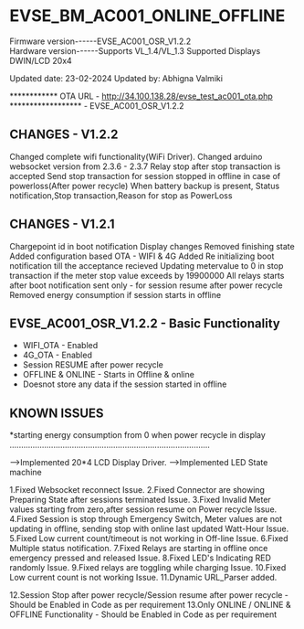 # EVSE_BM_AC001_ONLINE_OFFLINE

Firmware version------EVSE_AC001_OSR_V1.2.2               
Hardware version------Supports VL_1.4/VL_1.3
Supported Displays DWIN/LCD 20x4

Updated date: 23-02-2024
Updated by: Abhigna Valmiki

************ OTA URL - http://34.100.138.28/evse_test_ac001_ota.php ****************** - EVSE_AC001_OSR_V1.2.2

CHANGES - V1.2.2
-------
Changed complete wifi functionality(WiFi Driver).
Changed arduino websocket version from 2.3.6 - 2.3.7
Relay stop after stop transaction is accepted
Send stop transaction for session stopped in offline in case of powerloss(After power recycle)
When battery backup is present, Status notification,Stop transaction,Reason for stop as PowerLoss 

CHANGES - V1.2.1
-------
Chargepoint id in boot notification
Display changes
Removed finishing state
Added configuration based OTA - WIFI & 4G
Added Re initializing boot notification till the acceptance recieved
Updating metervalue to 0 in stop transaction if the meter stop value exceeds by 19900000
All relays starts after boot notification sent only - for session resume after power recycle
Removed energy consumption if session starts in offline

EVSE_AC001_OSR_V1.2.2 - Basic Functionality
-------------------------------------------
* WIFI_OTA - Enabled 
* 4G_OTA   - Enabled
* Session RESUME after power recycle
* OFFLINE & ONLINE - Starts in Offline & online 
* Doesnot store any data if the session started in offline


KNOWN ISSUES
-------------
*starting energy consumption from 0 when power recycle in display
.......................................................................................

-->Implemented 20*4 LCD Display Driver.
-->Implemented LED State machine

1.Fixed Websocket reconnect Issue.
2.Fixed Connector are showing Preparing State after sessions terminated Issue.
3.Fixed Invalid Meter values starting from zero,after session resume on Power recycle Issue.
4.Fixed Session is stop through Emergency Switch,  Meter values are not updating in offline, sending stop with online last updated Watt-Hour Issue.
5.Fixed Low current count/timeout is not working in Off-line Issue.
6.Fixed Multiple status notification.
7.Fixed Relays are starting in offline once emergency pressed and released Issue.
8.Fixed LED's Indicating RED randomly Issue.
9.Fixed relays are toggling while charging Issue.
10.Fixed Low current count is not working Issue.
11.Dynamic URL_Parser added.


12.Session Stop after power recycle/Session resume after power recycle - Should be Enabled in Code as per requirement
13.Only ONLINE / ONLINE & OFFLINE Functionality - Should be Enabled in Code as per requirement